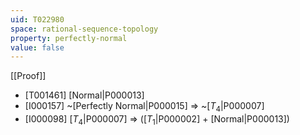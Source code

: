 ```yaml
---
uid: T022980
space: rational-sequence-topology
property: perfectly-normal
value: false
---
```

[[Proof]]

* [T001461] [Normal|P000013]
* [I000157] ~[Perfectly Normal|P000015] => ~[$T_4$|P000007]
* [I000098] [$T_4$|P000007] => ([$T_1$|P000002] + [Normal|P000013])

